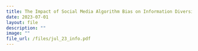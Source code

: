 ```yaml
---
title: The Impact of Social Media Algorithm Bias on Information Diversity
date: 2023-07-01
layout: file
description: ""
image: ""
file_url: /files/jul_23_info.pdf
---
```


